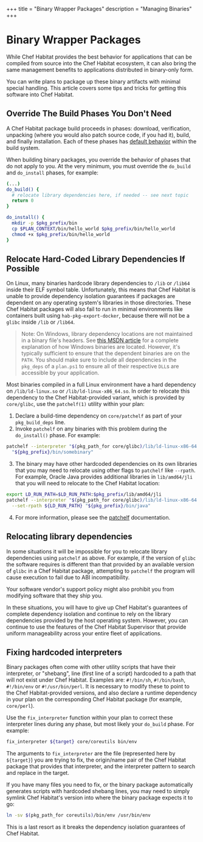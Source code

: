 +++
title = "Binary Wrapper Packages"
description = "Managing Binaries"
+++

# <a name="binary-wrapper" id="binary-wrapper" data-magellan-target="binary-wrapper">Binary Wrapper Packages</a>

While Chef Habitat provides the best behavior for applications that can be compiled from source into the Chef Habitat ecosystem, it can also bring the same management benefits to applications distributed in binary-only form.

You can write plans to package up these binary artifacts with minimal special handling. This article covers some tips and tricks for getting this software into Chef Habitat.

## Override The Build Phases You Don't Need

A Chef Habitat package build proceeds in phases: download, verification, unpacking (where you would also patch source code, if you had it), build, and finally installation. Each of these phases has [default behavior](/docs/reference/#reference-callbacks) within the build system.

When building binary packages, you override the behavior of phases that do not apply to you. At the very minimum, you must override the `do_build` and `do_install` phases, for example:

```bash plan.sh
(...)
do_build() {
  # relocate library dependencies here, if needed -- see next topic
  return 0
}

do_install() {
  mkdir -p $pkg_prefix/bin
  cp $PLAN_CONTEXT/bin/hello_world $pkg_prefix/bin/hello_world
  chmod +x $pkg_prefix/bin/hello_world
}
```

## Relocate Hard-Coded Library Dependencies If Possible

On Linux, many binaries hardcode library dependencies to `/lib` or `/lib64` inside their ELF symbol table. Unfortunately, this means that Chef Habitat is unable to provide dependency isolation guarantees if packages are dependent on any operating system's libraries in those directories. These Chef Habitat packages will also fail to run in minimal environments like containers built using `hab-pkg-export-docker`, because there will not be a `glibc` inside `/lib` or `/lib64`.

> Note: On Windows, library dependency locations are not maintained in a binary file's headers. See [this MSDN article](https://msdn.microsoft.com/library/windows/desktop/ms682586(v=vs.85).aspx) for a complete explanation of how Windows binaries are located. However, it's typically sufficient to ensure that the dependent binaries are on the `PATH`. You should make sure to include all dependencies in the `pkg_deps` of a `plan.ps1` to ensure all of their respective `DLL`s are accessible by your application.

Most binaries compiled in a full Linux environment have a hard dependency on `/lib/ld-linux.so` or `/lib/ld-linux-x86_64.so`. In order to relocate this dependency to the Chef Habitat-provided variant, which is provided by `core/glibc`, use the `patchelf(1)` utility within your plan:

1. Declare a build-time dependency on `core/patchelf` as part of your `pkg_build_deps` line.
2. Invoke `patchelf` on any binaries with this problem during the `do_install()` phase. For example:

```bash
patchelf --interpreter "$(pkg_path_for core/glibc)/lib/ld-linux-x86-64.so.2" \
  "${pkg_prefix}/bin/somebinary"
```

3. The binary may have other hardcoded dependencies on its own libraries that you may need to relocate using other flags to `patchelf` like `--rpath`. For example, Oracle Java provides additional libraries in `lib/amd64/jli` that you will need to relocate to the Chef Habitat location:

```bash
export LD_RUN_PATH=$LD_RUN_PATH:$pkg_prefix/lib/amd64/jli
patchelf --interpreter "$(pkg_path_for core/glibc)/lib/ld-linux-x86-64.so.2" \
  --set-rpath ${LD_RUN_PATH} "${pkg_prefix}/bin/java"
```

4. For more information, please see the [patchelf](https://nixos.org/patchelf.html) documentation.

## Relocating library dependencies

In some situations it will be impossible for you to relocate library dependencies using `patchelf` as above. For example, if the version of `glibc` the software requires is different than that provided by an available version of `glibc` in a Chef Habitat package, attempting to `patchelf` the program will cause execution to fail due to ABI incompatibility.

Your software vendor's support policy might also prohibit you from modifying software that they ship you.

In these situations, you will have to give up Chef Habitat's guarantees of complete dependency isolation and continue to rely on the library dependencies provided by the host operating system. However, you can continue to use the features of the Chef Habitat Supervisor that provide uniform manageability across your entire fleet of applications.

## Fixing hardcoded interpreters

Binary packages often come with other utility scripts that have their interpreter, or "shebang", line (first line of a script) hardcoded to a path that will not exist under Chef Habitat. Examples are: `#!/bin/sh`, `#!/bin/bash`, `#!/bin/env` or `#!/usr/bin/perl`. It is necessary to modify these to point to the Chef Habitat-provided versions, and also declare a runtime dependency in your plan on the corresponding Chef Habitat package (for example, `core/perl`).

Use the `fix_interpreter` function within your plan to correct these interpreter lines during any phase, but most likely your `do_build` phase. For example:

```bash
fix_interpreter ${target} core/coreutils bin/env
```

The arguments to `fix_interpreter` are the file (represented here by `${target}`) you are trying to fix, the origin/name pair of the Chef Habitat package that provides that interpreter, and the interpreter pattern to search and replace in the target.

If you have many files you need to fix, or the binary package automatically generates scripts with hardcoded shebang lines, you may need to simply symlink Chef Habitat's version into where the binary package expects it to go:

```bash
ln -sv $(pkg_path_for coreutils)/bin/env /usr/bin/env
```

This is a last resort as it breaks the dependency isolation guarantees of Chef Habitat.
